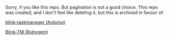 Sorry, if you like this repo. But pagination is not a good choice.
This repo was created, and I don't feel like deleting it, but this is archived in favour of:


[blink-taskmanager (Arduino)](https://www.github.com/Souravgoswami/blink-taskmanager)

[Blink-TM (Rubygem)](https://www.github.com/Souravgoswami/blink-tm)
